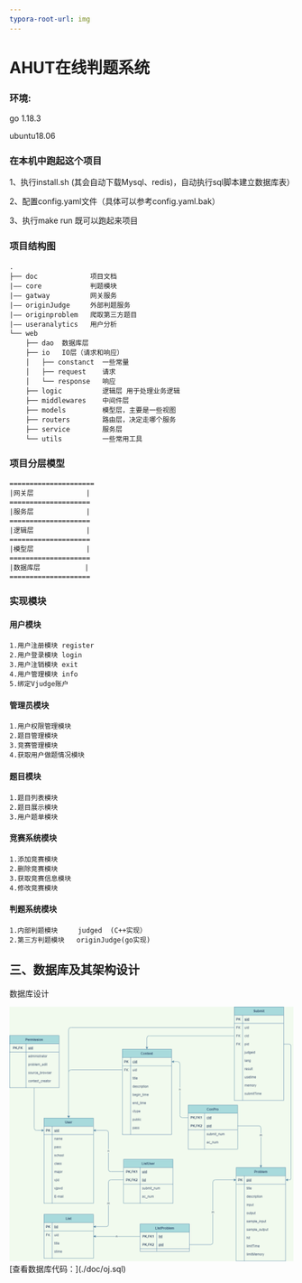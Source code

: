 ```yaml
---
typora-root-url: img
---
```


# AHUT在线判题系统
### 环境:
go 1.18.3

ubuntu18.06
### 在本机中跑起这个项目
1、执行install.sh (其会自动下载Mysql、redis)，自动执行sql脚本建立数据库表）

2、配置config.yaml文件（具体可以参考config.yaml.bak）

3、执行make run 既可以跑起来项目

### 项目结构图
    .
    ├── doc             项目文档
    |—— core            判题模块
    |—— gatway          网关服务
    |—— originJudge     外部判题服务
    |—— originproblem   爬取第三方题目
    |—— useranalytics   用户分析
    └── web
        ├── dao  数据库层
        ├── io   IO层（请求和响应）
        │   ├── constanct  一些常量
        │   ├── request    请求
        │   └── response   响应
        ├── logic          逻辑层 用于处理业务逻辑
        ├── middlewares    中间件层
        ├── models         模型层，主要是一些视图
        ├── routers        路由层，决定走哪个服务
        ├── service        服务层
        └── utils          一些常用工具
### 项目分层模型
    =====================
    |网关层             |
    ====================
    |服务层             |
    ====================
    |逻辑层             |
    ====================
    |模型层             |
    ====================
    |数据库层           |
    ====================
### 实现模块

#### 用户模块
    1.用户注册模块 register
    2.用户登录模块 login
    3.用户注销模块 exit
    4.用户管理模块 info
    5.绑定Vjudge账户
#### 管理员模块

    1.用户权限管理模块 
    2.题目管理模块
    3.竞赛管理模块
    4.获取用户做题情况模块
#### 题目模块
    1.题目列表模块
    2.题目展示模块
    3.用户题单模块
#### 竞赛系统模块
    1.添加竞赛模块
    2.删除竞赛模块
    3.获取竞赛信息模块
    4.修改竞赛模块
#### 判题系统模块
    1.内部判题模块     judged  (C++实现）
    2.第三方判题模块   originJudge(go实现)
## 三、数据库及其架构设计

数据库设计

<img src="./img/sql.png" alt="sql" style="zoom: 80%;" />
[查看数据库代码：](./doc/oj.sql)